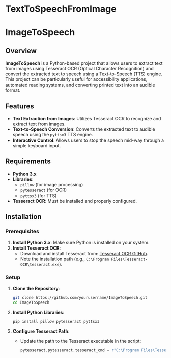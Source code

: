 # TextToSpeechFromImage

# ImageToSpeech

## Overview

**ImageToSpeech** is a Python-based project that allows users to extract text from images using Tesseract OCR (Optical Character Recognition) and convert the extracted text to speech using a Text-to-Speech (TTS) engine. This project can be particularly useful for accessibility applications, automated reading systems, and converting printed text into an audible format.

## Features

- **Text Extraction from Images**: Utilizes Tesseract OCR to recognize and extract text from images.
- **Text-to-Speech Conversion**: Converts the extracted text to audible speech using the `pyttsx3` TTS engine.
- **Interactive Control**: Allows users to stop the speech mid-way through a simple keyboard input.

## Requirements

- **Python 3.x**
- **Libraries**:
  - `pillow` (for image processing)
  - `pytesseract` (for OCR)
  - `pyttsx3` (for TTS)
- **Tesseract OCR**: Must be installed and properly configured.

## Installation

### Prerequisites

1. **Install Python 3.x**: Make sure Python is installed on your system.
2. **Install Tesseract OCR**:
   - Download and install Tesseract from: [Tesseract OCR GitHub](https://github.com/tesseract-ocr/tesseract).
   - Note the installation path (e.g., `C:\Program Files\Tesseract-OCR\tesseract.exe`).

### Setup

1. **Clone the Repository**:
    ```bash
    git clone https://github.com/yourusername/ImageToSpeech.git
    cd ImageToSpeech
    ```

2. **Install Python Libraries**:
    ```bash
    pip install pillow pytesseract pyttsx3
    ```

3. **Configure Tesseract Path**:
   - Update the path to the Tesseract executable in the script:
     ```python
     pytesseract.pytesseract.tesseract_cmd = r"C:\Program Files\Tesseract-OCR\tesseract.exe"
     ```
